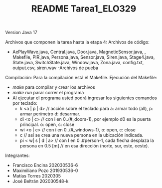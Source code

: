  
 <h1 align="center"><b> README Tarea1_ELO329  </b></h1>
<br>

Version Java 17

Archivos que componen la tarea hasta la etapa 4:
Archivos de código:
- AePlayWave.java, Central.java, Door.java, MagneticSensor.java, , Makefile, PIR.java, Persona.java, Sensor.java, Siren.java, Stage4.java, State.java, SwitchState.java, Window.java, Zona.java, config.txt, output.csv, siren.wav
-Archivos de pueba


Compilación:
 Para la compilación está el Makefile.
 Ejecución del Makefile:
  - *make* para compilar y crear los archivos
  - *make run* parar correr el programa
  - Al ejecutar el programa usted podrá ingresar los siguientes comandos por teclado:
    - k <a | p | d> // acción sobre el teclado para a: armar todo (all), p: armar perímetro d: desarmar.
    - di <o | c> // con i en 0..(#_doors-1), por ejemplo d0 es la puerta principal. o: open, c: close
    - wi <o | c> // con i en 0..(#_windows-1), o: open, c: close
    - c <x> <y> // así se crea una nueva persona en la ubicación indicada.
    - pi < w| s | d | a> // con I en 0..#person-1, cada flecha desplaza la persona en 0.5 [m] // en esa dirección (norte, sur, este, oeste).

 


Integrantes:
- Francisco Encina 202030536-6
- Maximiliano Pozo 201930536-0
- Matías Torres 2020305
- José Beltrán 202030548-k


